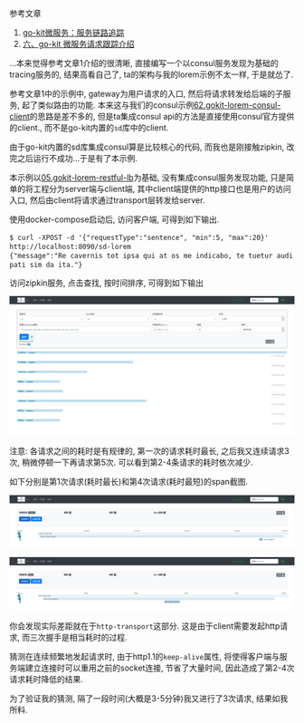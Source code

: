 参考文章

1. [go-kit微服务：服务链路追踪](https://juejin.im/post/5c77bb8b6fb9a04a027b0b99)
2. [六、go-kit 微服务请求跟踪介绍](https://hacpai.com/article/1525401758789)

...本来觉得参考文章1介绍的很清晰, 直接编写一个以consul服务发现为基础的tracing服务的, 结果高看自己了, ta的架构与我的lorem示例不太一样, 于是就怂了.

参考文章1中的示例中, gateway为用户请求的入口, 然后将请求转发给后端的子服务, 起了类似路由的功能. 本来这与我们的consul示例[62.gokit-lorem-consul-client](https://github.com/generals-space/gokit/tree/master/06.gokit-playground-example/62.gokit-lorem-consul-client)的思路是差不多的, 但是ta集成consul api的方法是直接使用consul官方提供的client., 而不是go-kit内置的`sd`库中的client. 

由于go-kit内置的sd库集成consul算是比较核心的代码, 而我也是刚接触zipkin, 改完之后运行不成功...于是有了本示例.

本示例以[05.gokit-lorem-restful-lb](https://github.com/generals-space/gokit/tree/master/06.gokit-playground-example/05.gokit-lorem-restful-lb)为基础, 没有集成consul服务发现功能, 只是简单的将工程分为server端与client端, 其中client端提供的http接口也是用户的访问入口, 然后由client将请求通过transport层转发给server.

使用docker-compose启动后, 访问客户端, 可得到如下输出.

```
$ curl -XPOST -d '{"requestType":"sentence", "min":5, "max":20}' http://localhost:8090/sd-lorem
{"message":"Re cavernis tot ipsa qui at os me indicabo, te tuetur audi pati sim da ita."}
```

访问zipkin服务, 点击查找, 按时间排序, 可得到如下输出

![](./src/zipkin01.png)

注意: 各请求之间的耗时是有规律的, 第一次的请求耗时最长, 之后我又连续请求3次, 稍微停顿一下再请求第5次. 可以看到第2-4条请求的耗时依次减少.

如下分别是第1次请求(耗时最长)和第4次请求(耗时最短)的span截图.

![第1次请求](./src/zipkin02.png)

![第4次请求](./src/zipkin03.png)

你会发现实际差距就在于`http-transport`这部分. 这是由于client需要发起http请求, 而三次握手是相当耗时的过程.

猜测在连续频繁地发起请求时, 由于http1.1的`keep-alive`属性, 将使得客户端与服务端建立连接时可以重用之前的socket连接, 节省了大量时间, 因此造成了第2-4次请求耗时降低的结果.

为了验证我的猜测, 隔了一段时间(大概是3-5分钟)我又进行了3次请求, 结果如我所料.
